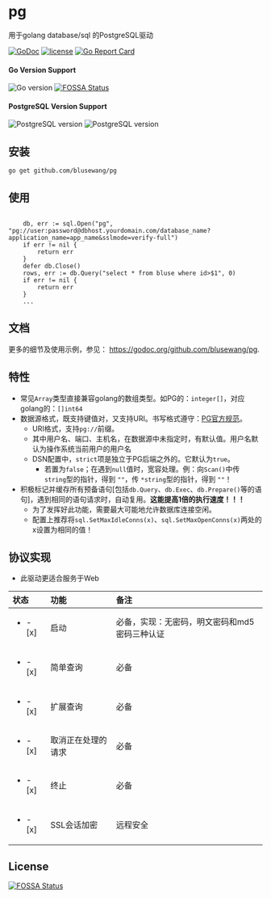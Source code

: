 # pg
用于golang database/sql 的PostgreSQL驱动

[![GoDoc](https://godoc.org/github.com/blusewang/pg?status.svg)](https://godoc.org/github.com/blusewang/pg)
[![license](http://img.shields.io/badge/license-MIT-red.svg?style=flat)](https://github.com/blusewang/pg/blob/master/LICENSE)
[![Go Report Card](https://goreportcard.com/badge/github.com/blusewang/pg)](https://goreportcard.com/report/github.com/blusewang/pg)

#### Go Version Support
![Go version](https://img.shields.io/badge/Go-1.11-brightgreen.svg)
[![FOSSA Status](https://app.fossa.io/api/projects/git%2Bgithub.com%2Fblusewang%2Fpg.svg?type=shield)](https://app.fossa.io/projects/git%2Bgithub.com%2Fblusewang%2Fpg?ref=badge_shield)

#### PostgreSQL Version Support
![PostgreSQL version](https://img.shields.io/badge/PostgreSQL-10.5-brightgreen.svg)
![PostgreSQL version](https://img.shields.io/badge/PostgreSQL-11.4-brightgreen.svg)


## 安装

	go get github.com/blusewang/pg

## 使用
```golang

	db, err := sql.Open("pg", "pg://user:password@dbhost.yourdomain.com/database_name?application_name=app_name&sslmode=verify-full")
	if err != nil {
		return err
	}
	defer db.Close()
	rows, err := db.Query("select * from bluse where id>$1", 0)
	if err != nil {
		return err
	}
	...

```

## 文档

更多的细节及使用示例，参见： <https://godoc.org/github.com/blusewang/pg>.


## 特性

* 常见`Array`类型直接兼容golang的数组类型。如PG的：`integer[]`，对应golang的：`[]int64`
* 数据源格式，既支持键值对，又支持URI。书写格式遵守：[PG官方规范](https://www.postgresql.org/docs/11/libpq-connect.html#LIBPQ-CONNSTRING)。
   * URI格式，支持`pg://`前缀。
   * 其中用户名、端口、主机名，在数据源中未指定时，有默认值。用户名默认为操作系统当前用户的用户名
   * DSN配置中，`strict`项是独立于PG后端之外的。它默认为`true`。
      * 若置为`false`；在遇到`null`值时，宽容处理。例：向`Scan()`中传 `string`型的指针，得到 `""`，传 `*string`型的指针，得到 `""`！
* 积极标记并缓存所有预备语句[包括`db.Query`、`db.Exec`、`db.Prepare()`等的语句]，遇到相同的语句请求时，自动复用。**这能提高1倍的执行速度！！！**
   * 为了发挥好此功能，需要最大可能地允许数据库连接空闲。
   * 配置上推荐将`sql.SetMaxIdleConns(x)`、`sql.SetMaxOpenConns(x)`两处的x设置为相同的值！

## 协议实现
- 此驱动更适合服务于Web

| 状态   | 功能 | 备注 |
| :---- | :---- | :---- |
| <ul><li>- [x] </li></ul> | 启动 | 必备，实现：无密码，明文密码和md5密码三种认证 |
| <ul><li>- [x] </li></ul> | 简单查询 | 必备 |
| <ul><li>- [x] </li></ul> | 扩展查询 | 必备 |
| <ul><li>- [x] </li></ul> | 取消正在处理的请求 | 必备 |
| <ul><li>- [x] </li></ul> | 终止 | 必备 |
| <ul><li>- [x] </li></ul> | SSL会话加密 | 远程安全 |


## License
[![FOSSA Status](https://app.fossa.io/api/projects/git%2Bgithub.com%2Fblusewang%2Fpg.svg?type=large)](https://app.fossa.io/projects/git%2Bgithub.com%2Fblusewang%2Fpg?ref=badge_large)